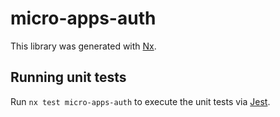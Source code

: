 # micro-apps-auth

This library was generated with [Nx](https://nx.dev).

## Running unit tests

Run `nx test micro-apps-auth` to execute the unit tests via [Jest](https://jestjs.io).

